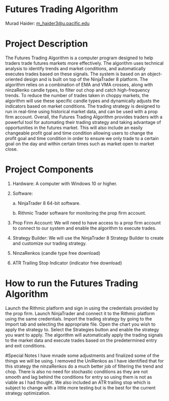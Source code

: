 # Futures Trading Algorithm 
Murad Haider: m_haider3@u.pacific.edu

# Project Description
The Futures Trading Algorithm is a computer program designed to help traders trade futures markets more effectively. The algorithm uses technical analysis to identify trends and market conditions, and automatically executes trades based on these signals. The system is based on an object-oriented design and is built on top of the NinjaTrader 8 platform.
The algorithm relies on a combination of EMA and VMA crosses, along with ninzaRenko candle types, to filter out chop and catch high-frequency trends. To reduce the number of trades taken in choppy markets, the algorithm will use these specific candle types and dynamically adjusts the indicators based on market conditions. The trading strategy is designed to run in real-time using historical market data, and can be used with a prop firm account.
Overall, the Futures Trading Algorithm provides traders with a powerful tool for automating their trading strategy and taking advantage of opportunities in the futures market. This will also include an easily changeable profit goal and time condition allowing users to change the profit goal and time condition in order to ensure we only trade to a certain goal on the day and within certain times such as market open to market close. 
# Project Components
1. Hardware: A computer with Windows 10 or higher.
2. Software: 

    a. NinjaTrader 8 64-bit software.

    b. Rithmic Trader software for monitoring the prop firm account.


3. Prop Firm Account: We will need to have access to a prop firm account to connect to our   system and enable the algorithm to execute trades.
4. Strategy Builder: We will use the NinjaTrader 8 Strategy Builder to create and customize our trading strategy.
5. NinzaRenkos (candle type free download)
6. ATR Trailing Stop Indicator (indicator free download)
# How to run the Futures Trading Algorithm
Launch the Rithmic platform and sign in using the credentials provided by the prop firm.
Launch NinjaTrader and connect it to the Rithmic platform using the same credentials.
Import the trading strategy by going to the Import tab and selecting the appropriate file.
Open the chart you wish to apply the strategy to.
Select the Strategies button and enable the strategy you want to apply.
The algorithm will automatically apply the trading signals to the market data and execute trades based on the predetermined entry and exit conditions.

#Special Notes
I have mnade some adjustments and finalized some of the things we will be using. I removed the UniRenkos as I have identified that for this strategy the ninzaRenkos do a much better job of filtering the trend and chop. There is also no need for stochastic conditions as they are not smooth and lag behind the conditions for entry so using them is not as viable as I had thought. We also included an ATR trailing stop which is subject to change with a little more testing but is the best for the current strategy optimization. 

